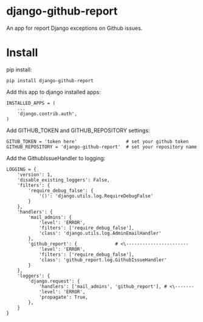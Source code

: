 django-github-report
====================

An app for report Django exceptions on Github issues.


Install
========

pip install:

    pip install django-github-report

Add this app to django installed apps:

    INSTALLED_APPS = (
        ...
        'django.contrib.auth',
    )

Add GITHUB_TOKEN and GITHUB_REPOSITORY settings:

    GITUB_TOKEN = 'token here'                  # set your github token
    GITHUB_REPOSITORY = 'django-github-report'  # set your repository name

Add the GithubIssueHandler to logging:

    LOGGING = {
        'version': 1,
        'disable_existing_loggers': False,
        'filters': {
            'require_debug_false': {
                '()': 'django.utils.log.RequireDebugFalse'
            }
        },
        'handlers': {
            'mail_admins': {
                'level': 'ERROR',
                'filters': ['require_debug_false'],
                'class': 'django.utils.log.AdminEmailHandler'
            },
            'github_report': {              # <\-----------------------
                'level': 'ERROR',
                'filters': ['require_debug_false'],
                'class': 'github_report.log.GithubIssueHandler'
            }
        },
        'loggers': {
            'django.request': {
                'handlers': ['mail_admins', 'github_report'], # <\-------
                'level': 'ERROR',
                'propagate': True,
            },
        }
    }
